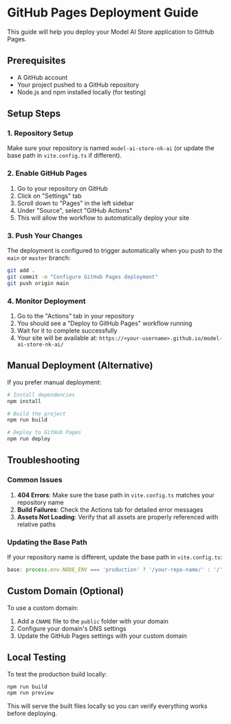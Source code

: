 # GitHub Pages Deployment Guide

This guide will help you deploy your Model AI Store application to GitHub Pages.

## Prerequisites

- A GitHub account
- Your project pushed to a GitHub repository
- Node.js and npm installed locally (for testing)

## Setup Steps

### 1. Repository Setup

Make sure your repository is named `model-ai-store-nk-ai` (or update the base path in `vite.config.ts` if different).

### 2. Enable GitHub Pages

1. Go to your repository on GitHub
2. Click on "Settings" tab
3. Scroll down to "Pages" in the left sidebar
4. Under "Source", select "GitHub Actions"
5. This will allow the workflow to automatically deploy your site

### 3. Push Your Changes

The deployment is configured to trigger automatically when you push to the `main` or `master` branch:

```bash
git add .
git commit -m "Configure GitHub Pages deployment"
git push origin main
```

### 4. Monitor Deployment

1. Go to the "Actions" tab in your repository
2. You should see a "Deploy to GitHub Pages" workflow running
3. Wait for it to complete successfully
4. Your site will be available at: `https://<your-username>.github.io/model-ai-store-nk-ai/`

## Manual Deployment (Alternative)

If you prefer manual deployment:

```bash
# Install dependencies
npm install

# Build the project
npm run build

# Deploy to GitHub Pages
npm run deploy
```

## Troubleshooting

### Common Issues

1. **404 Errors**: Make sure the base path in `vite.config.ts` matches your repository name
2. **Build Failures**: Check the Actions tab for detailed error messages
3. **Assets Not Loading**: Verify that all assets are properly referenced with relative paths

### Updating the Base Path

If your repository name is different, update the base path in `vite.config.ts`:

```typescript
base: process.env.NODE_ENV === 'production' ? '/your-repo-name/' : '/',
```

## Custom Domain (Optional)

To use a custom domain:

1. Add a `CNAME` file to the `public` folder with your domain
2. Configure your domain's DNS settings
3. Update the GitHub Pages settings with your custom domain

## Local Testing

To test the production build locally:

```bash
npm run build
npm run preview
```

This will serve the built files locally so you can verify everything works before deploying.
